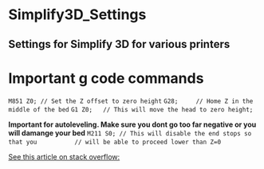 # Simplify3D_Settings
Settings for Simplify 3D for various printers
---
# Important g code commands

`M851 Z0; // Set the Z offset to zero height`
`G28;     // Home Z in the middle of the bed`
`G1 Z0;   // This will move the head to zero height;`

**Important for autoleveling. Make sure you dont go too far negative or you will damange your bed**
`M211 S0; // This will disable the end stops so that you `
`         // will be able to proceed lower than Z=0`
         
         
         
[See this article on stack overflow:](https://3dprinting.stackexchange.com/questions/5857/z-offset-on-autoleveling-sensor-setup)
